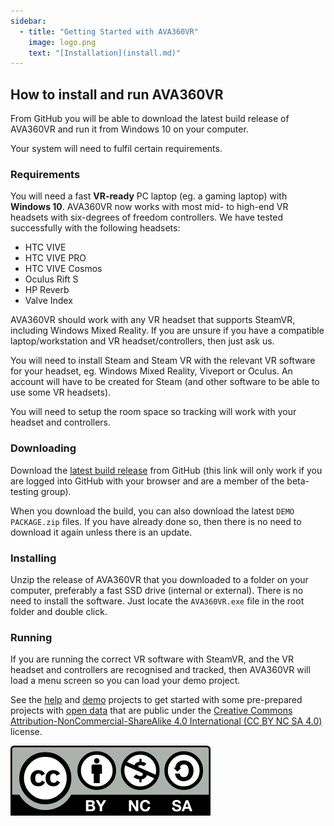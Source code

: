 ```yaml
---
sidebar:
  - title: "Getting Started with AVA360VR"
    image: logo.png 
    text: "[Installation](install.md)"
---
```


## How to install and run AVA360VR

From GitHub you will be able to download the latest build release of AVA360VR and run it from Windows 10 on your computer.

Your system will need to fulfil certain requirements.

### Requirements

You will need a fast **VR-ready** PC laptop (eg. a gaming laptop) with **Windows 10**. AVA360VR now works with most mid- to high-end VR headsets with six-degrees of freedom controllers. We have tested successfully with the following headsets:
- HTC VIVE
- HTC VIVE PRO
- HTC VIVE Cosmos
- Oculus Rift S
- HP Reverb
- Valve Index 

AVA360VR should work with any VR headset that supports SteamVR, including Windows Mixed Reality. If you are unsure if you have a compatible laptop/workstation and VR headset/controllers, then just ask us.

You will need to install Steam and Steam VR with the relevant VR software for your headset, eg. Windows Mixed Reality, Viveport or Oculus. An account will have to be created for Steam (and other software to be able to use some VR headsets).

You will need to setup the room space so tracking will work with your headset and controllers.

### Downloading

Download the [latest build release](https://github.com/BigSoftVideo/AVA360VR-beta-testing/releases) from GitHub (this link will only work if you are logged into GitHub with your browser and are a member of the beta-testing group). 

When you download the build, you can also download the latest `DEMO PACKAGE.zip` files. If you have already done so, then there is no need to download it again unless there is an update.

### Installing

Unzip the release of AVA360VR that you downloaded to a folder on your computer, preferably a fast SSD drive (internal or external). There is no need to install the software. Just locate the `AVA360VR.exe` file in the root folder and double click.

### Running

If you are running the correct VR software with SteamVR, and the VR headset and controllers are recognised and tracked, then AVA360VR will load a menu screen so you can load your demo project.

See the [help](help.md) and [demo](demo.md) projects to get started with some pre-prepared projects with [open data](https://wiki.creativecommons.org/wiki/data) that are public under the [Creative Commons Attribution-NonCommercial-ShareAlike 4.0 International (CC BY NC SA 4.0)](http://creativecommons.org/licenses/by-nc-sa/4.0/) license.

![](images/Cc-by-nc-sa_icon.svg.png)